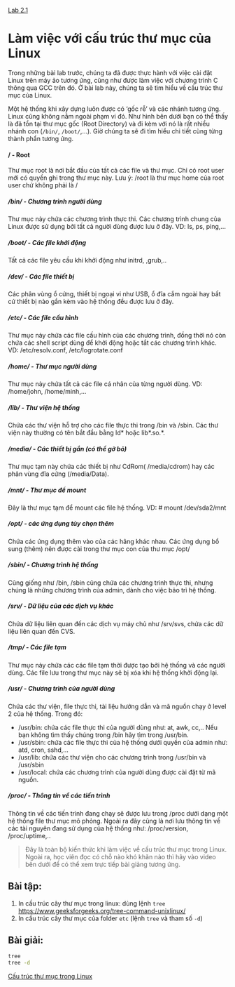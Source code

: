 [Lab 2.1](https://docs.google.com/document/d/1i2prQ4cQIngr8A1Gk5FvCmf3g1Z7ViAdedKDDRJJFo0/edit)

# Làm việc với cấu trúc thư mục của Linux

Trong những bài lab trước, chúng ta đã được thực hành với việc cài đặt Linux trên máy ảo tương ứng, cũng như được làm việc với chương trình C thông qua GCC trên đó. Ở bài lab này, chúng ta sẽ tìm hiểu về cấu trúc thư mục của Linux.

Một hệ thống khi xây dựng luôn được có ‘gốc rễ’ và các nhánh tương ứng. Linux cũng không nằm ngoài phạm vi đó. Như hình bên dưới bạn có thể thấy là đã tồn tại thư mục gốc (Root Directory) và đi kèm với nó là rất nhiều nhánh con (`/bin/`, `/boot/`,...). Giờ chúng ta sẽ đi tìm hiểu chi tiết cùng từng thành phần tương ứng.

#### / - Root

Thư mục root là nơi bắt đầu của tất cả các file và thư mục. Chỉ có root user mới có quyền ghi trong thư mục này.
Lưu ý: /root là thư mục home của root user chứ không phải là /

##### /bin/ - Chương trình người dùng

Thư mục này chứa các chương trình thực thi. Các chương trình chung của Linux được sử dụng bởi tất cả người dùng được lưu ở đây.
VD: ls, ps, ping,...

##### /boot/ - Các file khởi động

Tất cả các file yêu cầu khi khởi động như initrd, ,grub,..

##### /dev/ - Các file thiết bị

Các phân vùng ổ cứng, thiết bị ngoại vi như USB, ổ đĩa cắm ngoài hay bất cứ thiết bị nào gắn kèm vào hệ thống đều được lưu ở đây.

##### /etc/ - Các file cấu hình

Thư mục này chứa các file cấu hình của các chương trình, đồng thời nó còn chứa các shell script dùng để khởi động hoặc tắt các chương trình khác.
VD: /etc/resolv.conf, /etc/logrotate.conf

##### /home/ - Thư mục người dùng

Thư mục này chứa tất cả các file cá nhân của từng người dùng.
VD: /home/john, /home/minh,...

##### /lib/ - Thư viện hệ thống

Chứa các thư viện hỗ trợ cho các file thực thi trong /bin và /sbin.
Các thư viện này thường có tên bắt đầu bằng ld* hoặc lib*.so.\*.

##### /media/ - Các thiết bị gắn (có thể gỡ bỏ)

Thư mục tạm này chứa các thiết bị như CdRom( /media/cdrom) hay các phân vùng đĩa cứng (/media/Data).

##### /mnt/ - Thư mục để mount

Đây là thư mục tạm để mount các file hệ thống.
VD: # mount /dev/sda2/mnt

##### /opt/ - các ứng dụng tùy chọn thêm

Chứa các ứng dụng thêm vào của các hãng khác nhau. Các ứng dụng bổ sung (thêm) nên được cài trong thư mục con của thư mục /opt/

##### /sbin/ - Chương trình hệ thống

Cũng giống như /bin, /sbin cũng chứa các chương trình thực thi, nhưng chúng là những chương trình của admin, dành cho việc bảo trì hệ thống.

##### /srv/ - Dữ liệu của các dịch vụ khác

Chứa dữ liệu liên quan đến các dịch vụ máy chủ như /srv/svs, chứa các dữ liệu liên quan đến CVS.

##### /tmp/ - Các file tạm

Thư mục này chứa các các file tạm thời được tạo bởi hệ thống và các người dùng. Các file lưu trong thư mục này sẽ bị xóa khi hệ thống khởi động lại.

##### /usr/ - Chương trình của người dùng

Chứa các thư viện, file thực thi, tài liệu hướng dẫn và mã nguồn chạy ở level 2 của hệ thống. Trong đó:

- /usr/bin: chứa các file thực thi của người dùng như: at, awk, cc,.. Nếu bạn không tìm thấy chúng trong /bin hãy tìm trong /usr/bin.
- /usr/sbin: chứa các file thực thi của hệ thống dưới quyền của admin như: atd, cron, sshd,...
- /usr/lib: chứa các thư viện cho các chương trình trong /usr/bin và /usr/sbin
- /usr/local: chứa các chương trình của người dùng được cài đặt từ mã nguồn.

##### /proc/ - Thông tin về các tiến trình

Thông tin về các tiến trình đang chạy sẽ được lưu trong /proc dưới dạng một hệ thống file thư mục mô phỏng.
Ngoài ra đây cũng là nơi lưu thông tin về các tài nguyên đang sử dụng của hệ thống như: /proc/version, /proc/uptime,..

> Đây là toàn bộ kiến thức khi làm việc về cấu trúc thư mục trong Linux. Ngoài ra, học viên đọc có chỗ nào khó khăn nào thì hãy vào video bên dưới để có thể xem trực tiếp bài giảng tương ứng.

## Bài tập:

1. In cấu trúc cây thư mục trong linux: dùng lệnh `tree` https://www.geeksforgeeks.org/tree-command-unixlinux/
2. In cấu trúc cây thư mục của folder `etc` (lệnh `tree` và tham số `-d`)

## Bài giải:

```sh
tree
tree -d
```

[Cấu trúc thư mục trong Linux](https://funix.udemy.com/course/learn-linux-in-5-days/learn/lecture/1417724#overview)
